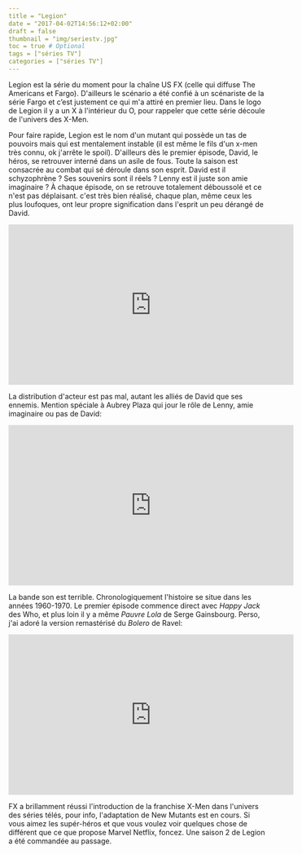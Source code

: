 ```yaml
---
title = "Legion"
date = "2017-04-02T14:56:12+02:00"
draft = false
thumbnail = "img/seriestv.jpg"
toc = true # Optional
tags = ["séries TV"]
categories = ["séries TV"]
---
```


Legion est la série du moment pour la chaîne US FX (celle qui diffuse The Americans et Fargo). D'ailleurs le scénario a été confié à un scénariste de la série Fargo et c’est justement ce qui m'a attiré en premier lieu. Dans le logo de Legion il y a un X à l'intérieur du O, pour rappeler que cette série découle de l'univers des X-Men.

Pour faire rapide, Legion est le nom d'un mutant qui possède un tas de pouvoirs mais qui est mentalement instable (il est même le fils d'un x-men très connu, ok j'arrête le spoil). D'ailleurs dès le premier épisode, David, le héros, se retrouver interné dans un asile de fous. Toute la saison est consacrée au combat qui sé déroule dans son esprit. David est il schyzophrène ? Ses souvenirs sont il réels ? Lenny est il juste son amie imaginaire ? À chaque épisode, on se retrouve totalement déboussolé et ce n'est pas déplaisant. c'est très bien réalisé, chaque plan, même ceux les plus loufoques, ont leur propre signification dans l'esprit un peu dérangé de David.

<iframe width="560" height="315" src="https://www.youtube.com/embed/4SZ3rMMYBLY" frameborder="0" allowfullscreen></iframe>

La distribution d'acteur est pas mal, autant les alliés de David que ses ennemis. Mention spéciale à Aubrey Plaza qui jour le rôle de Lenny, amie imaginaire ou pas de David:

<iframe width="560" height="315" src="https://www.youtube.com/embed/6AfE3TDJwHs" frameborder="0" allowfullscreen></iframe>

La bande son est terrible. Chronologiquement l'histoire se situe dans les années 1960-1970. Le premier épisode commence direct avec _Happy Jack_ des Who, et plus loin il y a même _Pauvre Lola_ de Serge Gainsbourg. Perso, j'ai adoré la version remastérisé du _Bolero_ de Ravel:

<iframe width="560" height="315" src="https://www.youtube.com/embed/TE_ZCytqFYM" frameborder="0" allowfullscreen></iframe>

FX a brillamment réussi l'introduction de la franchise X-Men dans l'univers des séries télés, pour info, l'adaptation de New Mutants est en cours. Si vous aimez les supér-héros et que vous voulez voir quelques chose de différent que ce que propose Marvel Netflix, foncez. Une saison 2 de Legion a été commandée au passage.
